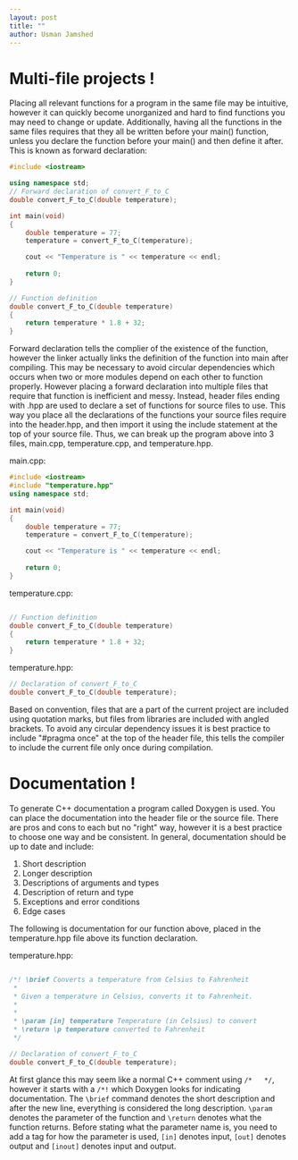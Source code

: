```yaml
---
layout: post
title: ""
author: Usman Jamshed
---
```


# Multi-file projects !
Placing all relevant functions for a program in the same file may be intuitive, however it can quickly become unorganized and hard to find functions you may need to change or update. Additionally, having all the functions in the same files requires that they all be written before your main() function, unless you declare the function before your main() and then define it after. This is known as forward declaration:

```cpp
#include <iostream>

using namespace std;
// Forward declaration of convert_F_to_C
double convert_F_to_C(double temperature);

int main(void)
{
    double temperature = 77;
    temperature = convert_F_to_C(temperature);

    cout << "Temperature is " << temperature << endl;
    
    return 0;
}

// Function definition
double convert_F_to_C(double temperature)
{
    return temperature * 1.8 + 32;
}
```

Forward declaration tells the complier of the existence of the function, however the linker actually links the definition of the function into main after compiling. This may be necessary to avoid circular dependencies which occurs when two or more modules depend on each other to function properly. However placing a forward declaration into multiple files that require that function is inefficient and messy. Instead, header files ending with .hpp are used to declare a set of functions for source files to use. This way you place all the declarations of the functions your source files require into the header.hpp, and then import it using the include statement at the top of your source file. Thus, we can break up the program above into 3 files, main.cpp, temperature.cpp, and temperature.hpp.

main.cpp:
```cpp
#include <iostream>
#include "temperature.hpp"
using namespace std;

int main(void)
{
    double temperature = 77;
    temperature = convert_F_to_C(temperature);

    cout << "Temperature is " << temperature << endl;
    
    return 0;
}
```

temperature.cpp:
```cpp

// Function definition
double convert_F_to_C(double temperature)
{
    return temperature * 1.8 + 32;
}
```

temperature.hpp:
```cpp
// Declaration of convert_F_to_C
double convert_F_to_C(double temperature);

```

Based on convention, files that are a part of the current project are included using quotation marks, but files from libraries are included with angled brackets. To avoid any circular dependency issues it is best practice to include "#pragma once" at the top of the header file, this tells the compiler to include the current file only once during compilation.

# Documentation !

To generate C++ documentation a program called Doxygen is used. You can place the documentation into the header file or the source file. There are pros and cons to each but no "right" way, however it is a best practice to choose one way and be consistent. In general, documentation should be up to date and include:

1) Short description
2) Longer description
3) Descriptions of arguments and types
4) Description of return and type
5) Exceptions and error conditions
6) Edge cases

The following is documentation for our function above, placed in the temperature.hpp file above its function declaration.

temperature.hpp:
```cpp

/*! \brief Converts a temperature from Celsius to Fahrenheit
 *
 * Given a temperature in Celsius, converts it to Fahrenheit.
 * 
 *
 * \param [in] temperature Temperature (in Celsius) to convert
 * \return \p temperature converted to Fahrenheit
 */

// Declaration of convert_F_to_C
double convert_F_to_C(double temperature);

```

At first glance this may seem like a normal C++ comment using `/*   */`, however it starts with a `/*!` which Doxygen looks for indicating documentation. The `\brief` command denotes the short description and after the new line, everything is considered the long description. `\param` denotes the parameter of the function and `\return` denotes what the function returns. Before stating what the parameter name is, you need to add a tag for how the parameter is used, `[in]` denotes input, `[out]` denotes output and `[inout]` denotes input and output.

